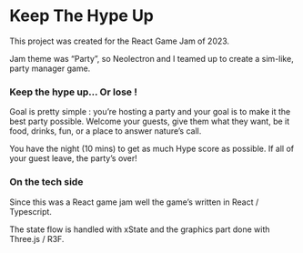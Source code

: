 # Keep The Hype Up

This project was created for the React Game Jam of 2023.

Jam theme was “Party”, so Neolectron and I teamed up to create a sim-like, party manager game.

### Keep the hype up… Or lose !

Goal is pretty simple : you’re hosting a party and your goal is to make it the best party possible. Welcome your guests, give them what they want, be it food, drinks, fun, or a place to answer nature’s call.

You have the night (10 mins) to get as much Hype score as possible. If all of your guest leave, the party’s over! 

### On the tech side

Since this was a React game jam well the game’s written in React / Typescript.

The state flow is handled with xState and the graphics part done with Three.js / R3F.
